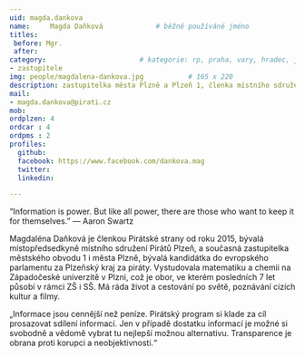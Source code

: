 ```yaml
---
uid: magda.dankova
name:     Magda Daňková      		# běžně používáné jméno
titles:
 before: Mgr.
 after: 
category:						# kategorie: rp, praha, vary, hradec, jmk, senat
- zastupitele
img: people/magdalena-dankova.jpg           # 165 x 220
description: zastupitelka města Plzně a Plzeň 1, členka místního sdružení Plzeň # kratký popis, max 160 znaků
mail:
- magda.dankova@pirati.cz
mob:
ordplzen: 4
ordcar : 4
ordpms : 2
profiles:
  github: 
  facebook: https://www.facebook.com/dankova.mag
  twitter:
  linkedin: 

---
```

“Information is power. But like all power, there are those who want to keep it for themselves.” ― Aaron Swartz

Magdaléna Daňková je členkou Pirátské strany od roku 2015, bývalá místopředsedkyně místního sdružení Pirátů Plzeň, a současná zastupitelka městského obvodu 1 i města Plzně, bývalá kandidátka do evropského parlamentu za Plzeňský kraj za piráty. Vystudovala matematiku a chemii na Západočeské univerzitě v Plzni, což je obor, ve kterém posledních 7 let působí v rámci ZŠ i SŠ. Má ráda život a cestování po světě, poznávání cizích kultur a filmy.

„Informace jsou cennější než peníze. Pirátský program si klade za cíl prosazovat sdílení informací. Jen v případě dostatku informací je možné si svobodně a vědomě vybrat tu nejlepší možnou alternativu. Transparence je obrana proti korupci a neobjektivnosti.“ 
